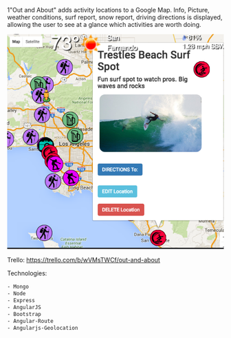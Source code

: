 1"Out and About" adds activity locations to a Google Map.
Info, Picture, weather conditions, surf report, snow report, driving directions is displayed,
allowing the user to see at a glance which activities are worth doing.


![alt tag](public/images/mapAPIpic.png)


Trello: https://trello.com/b/wVMsTWCf/out-and-about


Technologies:

    - Mongo
    - Node
    - Express
    - AngularJS
    - Bootstrap
    - Angular-Route
    - Angularjs-Geolocation
